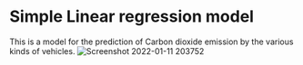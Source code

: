 # Simple Linear regression model
This is a model for the prediction of Carbon dioxide emission by the various kinds of vehicles.
![Screenshot 2022-01-11 203752](https://user-images.githubusercontent.com/65527534/148968039-e2bc1612-1ed7-4942-a069-ea6928348961.png)
